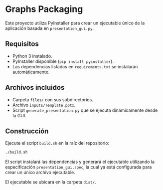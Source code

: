 # Graphs Packaging

Este proyecto utiliza PyInstaller para crear un ejecutable único de la aplicación basada en `presentation_gui.py`.

## Requisitos
- Python 3 instalado.
- PyInstaller disponible (`pip install pyinstaller`).
- Las dependencias listadas en `requirements.txt` se instalarán automáticamente.

## Archivos incluidos
- Carpeta `files/` con sus subdirectorios.
- Archivo `inputs/Template.pptx`.
- Script `generate_presentation.py` que se ejecuta dinámicamente desde la GUI.

## Construcción
Ejecute el script `build.sh` en la raíz del repositorio:

```bash
./build.sh
```

El script instalará las dependencias y generará el ejecutable utilizando la especificación `presentation_gui.spec`, la cual ya está configurada para crear un único archivo ejecutable.

El ejecutable se ubicará en la carpeta `dist/`.


